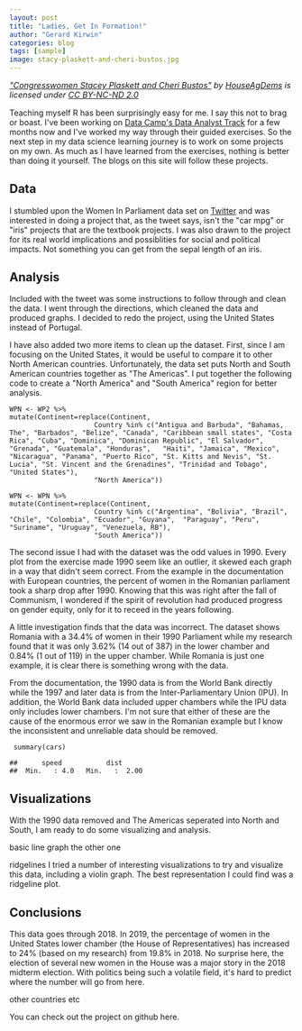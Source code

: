 ```yaml
---
layout: post
title: "Ladies, Get In Formation!"
author: "Gerard Kirwin"
categories: blog
tags: [sample]
image: stacy-plaskett-and-cheri-bustos.jpg
---
```


<p style="font-size: 0.9rem;font-style: italic;">
<a href="https://www.flickr.com/photos/158099690@N02/42922519984">"Congresswomen
Stacey Plaskett and Cheri Bustos"</a><span> by
<a href="https://www.flickr.com/photos/158099690@N02">HouseAgDems</a></span>
is licensed under
<a href="https://creativecommons.org/licenses/by-nc-nd/2.0/?ref=ccsearch&atype=html" style="margin-right: 5px;">CC
BY-NC-ND
2.0</a></p>

Teaching myself R has been surprisingly easy for me. I say this not to brag or boast. I've been working on [Data Camp's Data Analyst Track](https://www.datacamp.com/profile/gerardrobertkirwin) for a few months now and I've worked my way through their guided exercises. So the next step in my data science learning journey is to work on some projects on my own. As much as I have learned from the exercises, nothing is better than doing it yourself. The blogs on this site will follow these projects.

Data
----------
I stumbled upon the Women In Parliament data set on [Twitter](https://twitter.com/ilustat/status/1154401034183352321) and was interested in doing a project that, as the tweet says, isn't the "car mpg" or "iris" projects that are the textbook projects. I was also drawn to the project for its real world implications and possiblities for social and political impacts. Not something you can get from the sepal length of an iris.

Analysis
----------
Included with the tweet was some instructions to follow through and clean the data. I went through the directions, which cleaned the data and produced graphs. I decided to redo the project, using the United States instead of Portugal.

I have also added two more items to clean up the dataset. First, since I am focusing on the United States, it would be useful to compare it to other North American countries. Unfortunately, the data set puts North and South American countries together as "The Americas".
I put together the following code to create a "North America" and "South America" region for better analysis.

    WPN <- WP2 %>% 
    mutate(Continent=replace(Continent, 
                         Country %in% c("Antigua and Barbuda", "Bahamas, The", "Barbados", "Belize", "Canada", "Caribbean small states", "Costa Rica", "Cuba", "Dominica", "Dominican Republic", "El Salvador", "Grenada", "Guatemala", "Honduras",   "Haiti", "Jamaica", "Mexico", "Nicaragua", "Panama", "Puerto Rico", "St. Kitts and Nevis", "St. Lucia", "St. Vincent and the Grenadines", "Trinidad and Tobago", "United States"),
                         "North America")) 

    WPN <- WPN %>%   
    mutate(Continent=replace(Continent, 
                         Country %in% c("Argentina", "Bolivia", "Brazil", "Chile", "Colombia", "Ecuador", "Guyana",  "Paraguay", "Peru", "Suriname", "Uruguay", "Venezuela, RB"), 
                         "South America"))

The second issue I had with the dataset was the odd values in 1990. Every plot from the exercise made 1990 seem like an outlier, it skewed each graph in a way that didn't seem correct. From the example in the documentation with European countries, the percent of women in the Romanian parliament took a sharp drop after 1990. Knowing that this was right after the fall of Communism, I wondered if the spirit of revolution had produced progress on gender equity, only for it to receed in the years following.

A little investigation finds that the data was incorrect. The dataset shows Romania with a 34.4% of women in their 1990 Parliament while my research found that it was only 3.62% (14 out of 387) in the lower chamber and 0.84% (1 out of 119) in the upper chamber. While Romania is just one example, it is clear there is something wrong with the data.

From the documentation, the 1990 data is from the World Bank directly while the 1997 and later data is from the Inter-Parliamentary
Union (IPU). In addition, the World Bank data included upper chambers while the IPU data only includes lower chambers. I'm not sure that either of these are the cause of the enormous error we saw in the Romanian example but I know the inconsistent and unreliable data should be removed. 

     summary(cars)

    ##      speed           dist       
    ##  Min.   : 4.0   Min.   :  2.00  


Visualizations
---------------

With the 1990 data removed and The Americas seperated into North and South, I am ready to do some visualizing and analysis.

basic line graph
the other one

ridgelines
I tried a number of interesting visualizations to try and visualize this data, including a violin graph. The best representation I could find was a ridgeline plot.

Conclusions
---------------
This data goes through 2018. In 2019, the percentage of women in the United States lower chamber (the House of Representatives) has increased to 24% (based on my research) from 19.8% in 2018. No surprise here, the election of several new women in the House was a major story in the 2018 midterm election. With politics being such a volatile field, it's hard to predict where the number will go from here.

other countries etc

You can check out the project on github here.
